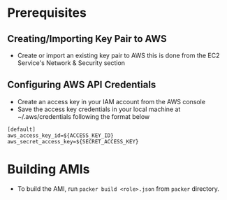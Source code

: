 # Prerequisites
## Creating/Importing Key Pair to AWS
- Create or import an existing key pair to AWS this is done from the EC2 Service's Network & Security section
## Configuring AWS API Credentials
- Create an access key in your IAM account from the AWS console
- Save the access key credentials in your local machine at ~/.aws/credentials following the format below
```
[default]
aws_access_key_id=${ACCESS_KEY_ID}
aws_secret_access_key=${SECRET_ACCESS_KEY}
```

# Building AMIs
- To build the AMI, run `packer build <role>.json` from `packer` directory.
